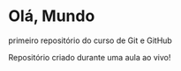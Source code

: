 # Olá, Mundo
 primeiro repositório do curso de Git e GitHub

 Repositório criado durante uma aula ao vivo!
